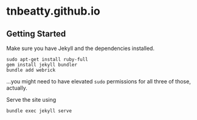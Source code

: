 tnbeatty.github.io
===

Getting Started
---

Make sure you have Jekyll and the dependencies installed.

```
sudo apt-get install ruby-full
gem install jekyll bundler
bundle add webrick
```

...you might need to have elevated `sudo` permissions for all three of those, actually.

Serve the site using

```
bundle exec jekyll serve
```